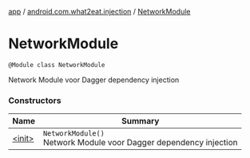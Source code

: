 [app](../../index.md) / [android.com.what2eat.injection](../index.md) / [NetworkModule](./index.md)

# NetworkModule

`@Module class NetworkModule`

Network Module voor Dagger dependency injection

### Constructors

| Name | Summary |
|---|---|
| [&lt;init&gt;](-init-.md) | `NetworkModule()`<br>Network Module voor Dagger dependency injection |
